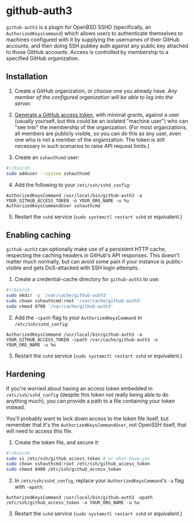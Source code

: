 # github-auth3

`github-auth3` is a plugin for OpenBSD SSHD (specifically, an `AuthorizedKeysCommand`) which allows users to authenticate themselves to machines configured with it by supplying the usernames of their GitHub accounts, and then doing SSH pubkey auth against any public key attached to those GitHub accounts. Access is controlled by membership to a specified GitHub organization.

## Installation

1. Create a GitHub organization, or choose one you already have. *Any member of the configured organization will be able to log into the server.*

2. [Generate a GitHub access token](https://help.github.com/articles/creating-an-access-token-for-command-line-use/), with minimal grants, against a user (usually yourself, but this could be an isolated "machine user") who can "see into" the membership of the organization. (For most organizations, all members are publicly visible, so you can do this as any user, even one who is not a member of the organization. The token is still necessary in such scenarios to raise API request limits.)

3. Create an `sshauthcmd` user:

```bash
#!/bin/sh
sudo adduser --system sshauthcmd
```

4. Add the following to your `/etc/ssh/sshd_config`:

```
AuthorizedKeysCommand /usr/local/bin/github-auth3 -a YOUR_GITHUB_ACCESS_TOKEN -o YOUR_ORG_NAME -u %u
AuthorizedKeysCommandUser sshauthcmd
```

5. Restart the `sshd` service (`sudo systemctl restart sshd` or equivalent.)


## Enabling caching

`github-auth3` can optionally make use of a persistent HTTP cache, respecting the caching headers in GitHub's API responses. This doesn't matter much normally, but can avoid some pain if your instance is public-visible and gets DoS-attacked with SSH login attempts.

1. Create a credential-cache directory for `github-auth3` to use:

```bash
#!/bin/sh
sudo mkdir -p '/var/cache/github-auth3'
sudo chown sshauthcmd:root '/var/cache/github-auth3'
sudo chmod 0700 '/var/cache/github-auth3'
```

2. Add the `-cpath` flag to your `AuthorizedKeysCommand` in `/etc/ssh/sshd_config`:

```
AuthorizedKeysCommand /usr/local/bin/github-auth3 -a YOUR_GITHUB_ACCESS_TOKEN -cpath /var/cache/github-auth3 -o YOUR_ORG_NAME -u %u
```

3. Restart the `sshd` service (`sudo systemctl restart sshd` or equivalent.)


## Hardening

If you're worried about having an access token embedded in `/etc/ssh/sshd_config` (despite this token not really being able to do anything much), you can provide a path to a file containing your token instead.

You'll probably want to lock down access to the token file itself, but remember that it's the `AuthorizedKeysCommandUser`, not OpenSSH itself, that will need to access this file.

1. Create the token file, and secure it:

```bash
#!/bin/sh
sudo vi /etc/ssh/github_access_token # or what-have-you
sudo chown sshauthcmd:root /etc/ssh/github_access_token
sudo chmod 0400 /etc/ssh/github_access_token
```

2. In `/etc/ssh/sshd_config`, replace your `AuthorizedKeysCommand`'s `-a` flag with `-apath`:

```
AuthorizedKeysCommand /usr/local/bin/github-auth3 -apath /etc/ssh/github_access_token -o YOUR_ORG_NAME -u %u
```

3. Restart the `sshd` service (`sudo systemctl restart sshd` or equivalent.)
